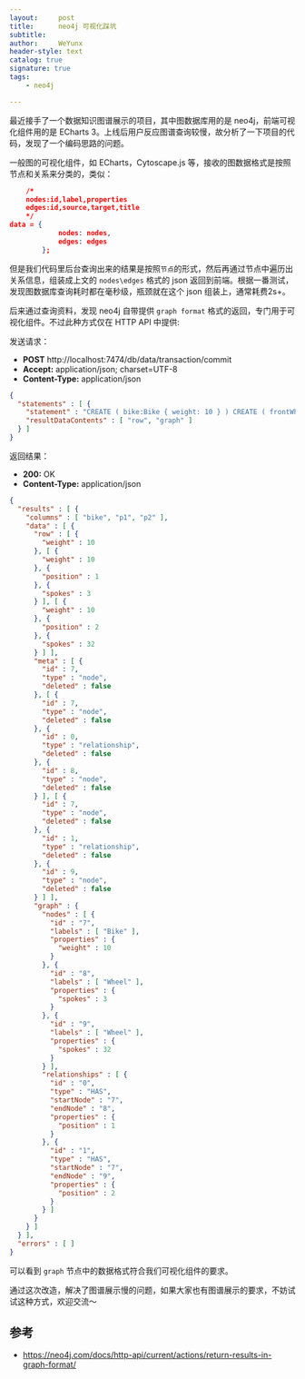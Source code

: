 ```yaml
---
layout:     post
title:      neo4j 可视化踩坑
subtitle:   
author:     WeYunx
header-style: text
catalog: true
signature: true
tags:
    - neo4j

---
```


最近接手了一个数据知识图谱展示的项目，其中图数据库用的是 neo4j，前端可视化组件用的是 ECharts 3。上线后用户反应图谱查询较慢，故分析了一下项目的代码，发现了一个编码思路的问题。

一般图的可视化组件，如 ECharts，Cytoscape.js 等，接收的图数据格式是按照节点和关系来分类的，类似：

```json
    /*
    nodes:id,label,properties
    edges:id,source,target,title
    */
data = {
            nodes: nodes,
            edges: edges
        };
```

但是我们代码里后台查询出来的结果是按照`节点`的形式，然后再通过节点中遍历出关系信息，组装成上文的 `nodes\edges` 格式的 json 返回到前端。根据一番测试，发现图数据库查询耗时都在毫秒级，瓶颈就在这个 json 组装上，通常耗费2s+。

后来通过查询资料，发现 neo4j 自带提供 `graph format` 格式的返回，专门用于可视化组件。不过此种方式仅在 HTTP API 中提供:

发送请求：

- **POST** http://localhost:7474/db/data/transaction/commit
- **Accept:** application/json; charset=UTF-8
- **Content-Type:** application/json

```json
{
  "statements" : [ {
    "statement" : "CREATE ( bike:Bike { weight: 10 } ) CREATE ( frontWheel:Wheel { spokes: 3 } ) CREATE ( backWheel:Wheel { spokes: 32 } ) CREATE p1 = (bike)-[:HAS { position: 1 } ]->(frontWheel) CREATE p2 = (bike)-[:HAS { position: 2 } ]->(backWheel) RETURN bike, p1, p2",
    "resultDataContents" : [ "row", "graph" ]
  } ]
}
```



返回结果：

- **200:** OK
- **Content-Type:** application/json

```json
{
  "results" : [ {
    "columns" : [ "bike", "p1", "p2" ],
    "data" : [ {
      "row" : [ {
        "weight" : 10
      }, [ {
        "weight" : 10
      }, {
        "position" : 1
      }, {
        "spokes" : 3
      } ], [ {
        "weight" : 10
      }, {
        "position" : 2
      }, {
        "spokes" : 32
      } ] ],
      "meta" : [ {
        "id" : 7,
        "type" : "node",
        "deleted" : false
      }, [ {
        "id" : 7,
        "type" : "node",
        "deleted" : false
      }, {
        "id" : 0,
        "type" : "relationship",
        "deleted" : false
      }, {
        "id" : 8,
        "type" : "node",
        "deleted" : false
      } ], [ {
        "id" : 7,
        "type" : "node",
        "deleted" : false
      }, {
        "id" : 1,
        "type" : "relationship",
        "deleted" : false
      }, {
        "id" : 9,
        "type" : "node",
        "deleted" : false
      } ] ],
      "graph" : {
        "nodes" : [ {
          "id" : "7",
          "labels" : [ "Bike" ],
          "properties" : {
            "weight" : 10
          }
        }, {
          "id" : "8",
          "labels" : [ "Wheel" ],
          "properties" : {
            "spokes" : 3
          }
        }, {
          "id" : "9",
          "labels" : [ "Wheel" ],
          "properties" : {
            "spokes" : 32
          }
        } ],
        "relationships" : [ {
          "id" : "0",
          "type" : "HAS",
          "startNode" : "7",
          "endNode" : "8",
          "properties" : {
            "position" : 1
          }
        }, {
          "id" : "1",
          "type" : "HAS",
          "startNode" : "7",
          "endNode" : "9",
          "properties" : {
            "position" : 2
          }
        } ]
      }
    } ]
  } ],
  "errors" : [ ]
}
```

可以看到 `graph` 节点中的数据格式符合我们可视化组件的要求。

通过这次改造，解决了图谱展示慢的问题，如果大家也有图谱展示的要求，不妨试试这种方式，欢迎交流～



## 参考

- https://neo4j.com/docs/http-api/current/actions/return-results-in-graph-format/
